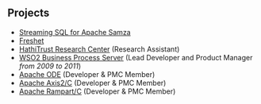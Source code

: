 ## Projects

- [Streaming SQL for Apache Samza](https://issues.apache.org/jira/browse/SAMZA-390)
- [Freshet](https://github.com/milinda/Freshet)
- [HathiTrust Research Center](http://htrc.github.io) (Research Assistant)
- [WSO2 Business Process Server](http://wso2.com/products/business-process-server/) (Lead Developer and Product Manager *from 2009 to 2011*)
- [Apache ODE](http://ode.apache.org) (Developer & PMC Member)
- [Apache Axis2/C](http://axis.apache.org/axis2/c/core/) (Developer & PMC Member)
- [Apache Rampart/C](http://axis.apache.org/axis2/c/rampart/) (Developer & PMC Member)
